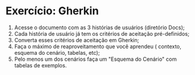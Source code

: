 # Exercício: Gherkin
1. Acesse o documento com as 3 histórias de usuários (diretório Docs);
2. Cada história de usuário já tem os critérios de aceitação
pré-definidos;
3. Converta esses critérios de aceitação em Gherkin;
4. Faça o máximo de reaproveitamento que você
aprendeu ( contexto, esquema do cenário, tabelas, etc);
5. Pelo menos um dos cenários faça um "Esquema do
Cenário" com tabelas de exemplos.